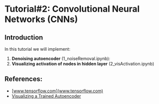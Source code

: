 # Tutorial\#2: Convolutional Neural Networks (CNNs)

## Introduction

In this tutorial we will implement:
1. __Denoising autoencoder__ (1_noiseRemoval.ipynb):
2. __Visualizing activation of nodes in hidden layer__ (2_visActivation.ipynb)

## References:
* [www.tensorflow.com](www.tensorflow.com)
* [Visualizing a Trained Autoencoder](http://ufldl.stanford.edu/wiki/index.php/Visualizing_a_Trained_Autoencoder)
